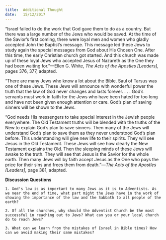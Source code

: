 ```yaml
---
title:  Additional Thought
date:   15/12/2017
---
```


“Israel failed to do the work that God gave them to do as a country. But there was a large number of the Jews who would be saved. At the time of the Savior’s first coming, there were loyal men and women who gladly accepted John the Baptist’s message. This message led these Jews to study again the special messages from God about His Chosen One. After this time, the early Christian church got started. And this church was made up of these loyal Jews who accepted Jesus of Nazareth as the One they had been waiting for.”—Ellen G. White, *The Acts of the Apostles [Leaders]*, pages 376, 377, adapted.

“There are many Jews who know a lot about the Bible. Saul of Tarsus was one of these Jews. These Jews will announce with wonderful power the truth that the law of God never changes and lasts forever. . . . God’s servants must work in faith for the Jews who have been hated for too long and have not been given enough attention or care. God’s plan of saving sinners will be shown to the Jews.

“God needs His messengers to take special interest in the Jewish people everywhere. The Old Testament truths will be blended with the truths of the New to explain God’s plan to save sinners. Then many of the Jews will understand God’s plan to save them as they never understood God’s plan before. This understanding will give new life to their spirits. They will see Jesus in the Old Testament. These Jews will see how clearly the New Testament explains the Old. Then the sleeping minds of these Jews will awake to the truth. They will see that Jesus is the Savior for the whole earth. Then many Jews will by faith accept Jesus as the One who pays the price for their sins and frees them from death.”—*The Acts of the Apostles [Leaders]*, page 381, adapted.  

**Discussion Questions**

`1. God's law is as important to many Jews as it is to Adventists. As we near the end of time, what part might the Jews have in the work of showing the importance of the law and the Sabbath to all people of the earth?`

`2. Of all the churches, why should the Adventist Church be the most successful in reaching out to Jews? What can you or your local church do to reach Jews?`

`3. What can we learn from the mistakes of Israel in Bible times? How can we avoid making their same mistakes?`
